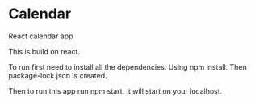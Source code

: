 # Calendar
React calendar app

This is build on react.

To run first need to install all the dependencies. Using npm install. Then package-lock.json is created.

Then to run this app run npm start. It will start on your localhost.
